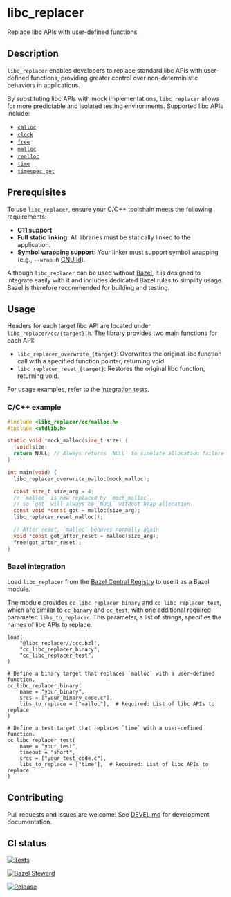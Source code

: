 # libc_replacer

Replace libc APIs with user-defined functions.

## Description

`libc_replacer` enables developers to replace standard libc APIs with user-defined functions, providing greater control over non-deterministic behaviors in applications.

By substituting libc APIs with mock implementations, `libc_replacer` allows for more predictable and isolated testing environments. Supported libc APIs include:

- [`calloc`][calloc]
- [`clock`][clock]
- [`free`][free]
- [`malloc`][malloc]
- [`realloc`][realloc]
- [`time`][time]
- [`timespec_get`][timespec_get]

## Prerequisites

To use `libc_replacer`, ensure your C/C++ toolchain meets the following requirements:

- **C11 support**
- **Full static linking**: All libraries must be statically linked to the application.
- **Symbol wrapping support**: Your linker must support symbol wrapping (e.g., `--wrap` in [GNU ld][ld]).

Although `libc_replacer` can be used without [Bazel][bazel], it is designed to integrate easily with it and includes dedicated Bazel rules to simplify usage. Bazel is therefore recommended for building and testing.

## Usage

Headers for each target libc API are located under `libc_replacer/cc/{target}.h`. The library provides two main functions for each API:

- `libc_replacer_overwrite_{target}`: Overwrites the original libc function call with a specified function pointer, returning void.
- `libc_replacer_reset_{target}`: Restores the original libc function, returning void.

For usage examples, refer to the [integration tests](integration_test).

### C/C++ example

```c
#include <libc_replacer/cc/malloc.h>
#include <stdlib.h>

static void *mock_malloc(size_t size) {
  (void)size;
  return NULL; // Always returns `NULL` to simulate allocation failure
}

int main(void) {
  libc_replacer_overwrite_malloc(mock_malloc);

  const size_t size_arg = 4;
  // `malloc` is now replaced by `mock_malloc`,
  // so `got` will always be `NULL` without heap allocation.
  const void *const got = malloc(size_arg);
  libc_replacer_reset_malloc();

  // After reset, `malloc` behaves normally again.
  void *const got_after_reset = malloc(size_arg);
  free(got_after_reset);
}
```

### Bazel integration

Load `libc_replacer` from the [Bazel Central Registry][bcr] to use it as a Bazel module.

The module provides `cc_libc_replacer_binary` and `cc_libc_replacer_test`, which are similar to `cc_binary` and `cc_test`, with one additional required parameter: `libs_to_replacer`. This parameter, a list of strings, specifies the names of libc APIs to replace.

```bazel
load(
    "@libc_replacer//:cc.bzl",
    "cc_libc_replacer_binary",
    "cc_libc_replacer_test",
)

# Define a binary target that replaces `malloc` with a user-defined function.
cc_libc_replacer_binary(
    name = "your_binary",
    srcs = ["your_binary_code.c"],
    libs_to_replace = ["malloc"],  # Required: List of libc APIs to replace
)

# Define a test target that replaces `time` with a user-defined function.
cc_libc_replacer_test(
    name = "your_test",
    timeout = "short",
    srcs = ["your_test_code.c"],
    libs_to_replace = ["time"],  # Required: List of libc APIs to replace
)
```

## Contributing

Pull requests and issues are welcome! See [DEVEL.md](DEVEL.md) for development documentation.

## CI status

[![Tests](https://github.com/yuyawk/libc_replacer/actions/workflows/tests.yml/badge.svg)](https://github.com/yuyawk/libc_replacer/actions/workflows/tests.yml)

[![Bazel Steward](https://github.com/yuyawk/libc_replacer/actions/workflows/bazel-steward.yml/badge.svg)](https://github.com/yuyawk/libc_replacer/actions/workflows/bazel-steward.yml)

[![Release](https://github.com/yuyawk/libc_replacer/actions/workflows/release.yml/badge.svg)](https://github.com/yuyawk/libc_replacer/actions/workflows/release.yml)

<!-- below are reference links -->

[bazel]: https://bazel.build/
[bcr]: https://registry.bazel.build/modules/libc_replacer
[calloc]: https://www.unix.com/man-page/linux/3/calloc/
[clock]: https://www.unix.com/man-page/linux/3/clock/
[free]: https://www.unix.com/man-page/linux/3/free/
[ld]: https://www.unix.com/man-page/linux/1/ld/
[malloc]: https://www.unix.com/man-page/linux/3/malloc/
[realloc]: https://www.unix.com/man-page/linux/3/realloc/
[time]: https://www.unix.com/man-page/linux/2/time/
[timespec_get]: https://en.cppreference.com/w/c/chrono/timespec_get
